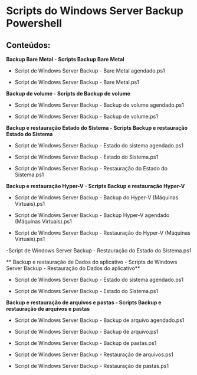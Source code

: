 # Scripts do Windows Server Backup Powershell

## **Conteúdos:**


**Backup Bare Metal - Scripts Backup Bare Metal**

- Script de Windows Server Backup - Bare Metal agendado.ps1

* Script de Windows Server Backup - Bare Metal.ps1
 

**Backup de volume - Scripts de Backup de volume**

- Script de Windows Server Backup - Backup de volume agendado.ps1

- Script de Windows Server Backup - Backup de volume.ps1



**Backup e restauração Estado do Sistema - Scripts Backup e restauração Estado do Sistema**

- Script de Windows Server Backup - Estado do sistema agendado.ps1

- Script de Windows Server Backup - Estado do Sistema.ps1

- Script de Windows Server Backup - Restauração do Estado do Sistema.ps1



**Backup e restauração Hyper-V - Scripts Backup e restauração Hyper-V**

- Script de Windows Server Backup -  Backup do Hyper-V (Máquinas Virtuais).ps1

- Script de Windows Server Backup - Backup Hyper-V agendado (Máquinas Virtuais).ps1

- Script de Windows Server Backup - Restauração do Hyper-V (Máquinas Virtuais).ps1

-Script de Windows Server Backup - Restauração do Estado do Sistema.ps1


** Backup e restauração de Dados do aplicativo - Scripts de Windows Server Backup - Restauração do Dados do aplicativo**

- Script de Windows Server Backup - Estado do sistema agendado.ps1

- Script de Windows Server Backup - Estado do Sistema.ps1


**Backup e restauração de arquivos e pastas - Scripts Backup e restauração de arquivos e pastas**

- Script de Windows Server Backup - Backup de arquivo agendado.ps1

- Script de Windows Server Backup - Backup de arquivo.ps1

- Script de Windows Server Backup - Backup de pastas.ps1

- Script de Windows Server Backup - Restauração de arquivos.ps1

- Script de Windows Server Backup - Restauração de pastas.ps1

